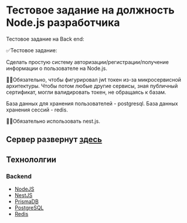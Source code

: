 # Тестовое задание на должность Node.js разработчика 

Тестовое задание на Back end: 
 
✅Тестовое задание: 

Сделать простую систему авторизации/регистрации/получение информации о пользователе на Node.js. 

☝🏾Обязательно, чтобы фигурировал jwt токен из-за микросервисной архитектуры. Чтобы потом любые другие сервисы, зная публичный сертификат, могли валидировать токен, не обращаясь к базам. 

База данных для хранения пользователей - postgresql. База данных хранения сессий - redis.

☝🏾Обязательно использовать nest.js. 

## Сервер развернут [здесь](https://it-academy.onrender.com)

## Технололгии

### Backend
* [NodeJS](https://nodejs.org/)
* [NestJS](https://nestjs.com/)
* [PrismaDB](https://www.prisma.io/)
* [PostgreSQL](https://www.postgresql.org/)
* [Redis](https://redis.io/)


